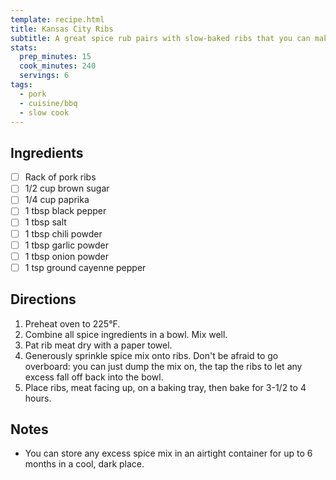 ```yaml
---
template: recipe.html
title: Kansas City Ribs
subtitle: A great spice rub pairs with slow-baked ribs that you can make any time.
stats:
  prep_minutes: 15
  cook_minutes: 240
  servings: 6
tags:
  - pork
  - cuisine/bbq
  - slow cook
---
```


## Ingredients

<div class="recipe-ingredients" markdown>

- [ ] Rack of pork ribs
- [ ] 1/2 cup brown sugar
- [ ] 1/4 cup paprika
- [ ] 1 tbsp black pepper
- [ ] 1 tbsp salt
- [ ] 1 tbsp chili powder
- [ ] 1 tbsp garlic powder
- [ ] 1 tbsp onion powder
- [ ] 1 tsp ground cayenne pepper

</div>

## Directions
<div class="recipe-directions" markdown>

1. Preheat oven to 225°F.
2. Combine all spice ingredients in a bowl. Mix well.
3. Pat rib meat dry with a paper towel.
4. Generously sprinkle spice mix onto ribs. Don't be afraid to go overboard: you can just dump the mix on, the tap the ribs to let any excess fall off back into the bowl.
5. Place ribs, meat facing up, on a baking tray, then bake for 3-1/2 to 4 hours.

</div>

## Notes

- You can store any excess spice mix in an airtight container for up to 6 months in a cool, dark place.
